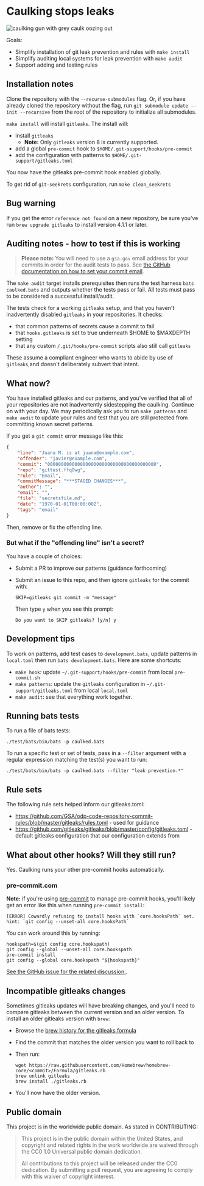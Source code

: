 # Caulking stops leaks

![caulking gun with grey caulk oozing out](https://upload.wikimedia.org/wikipedia/commons/thumb/3/37/Caulking.jpg/757px-Caulking.jpg)

Goals:

* Simplify installation of git leak prevention and rules with `make install`
* Simplify auditing local systems for leak prevention with `make audit`
* Support adding and testing rules

## Installation notes

Clone the repository with the `--recurse-submodules` flag. Or, if you have already cloned the repository without the flag, run `git submodule update --init --recursive` from the root of the repository to initialize all submodules.

`make install` will install `gitleaks`. The install will:

* install `gitleaks`
  * **Note:** Only `gitleaks` version 8 is currently supported.
* add a global `pre-commit` hook to `$HOME/.git-support/hooks/pre-commit`
* add the configuration with patterns to `$HOME/.git-support/gitleaks.toml`

You now have the gitleaks pre-commit hook enabled globally.

To get rid of `git-seekrets` configuration, run `make clean_seekrets`

## Bug warning

If you get the error `reference not found` on a new repository, be sure you've run `brew upgrade gitleaks` to install version 4.1.1 or later.

## Auditing notes - how to test if this is working

> **Please note:** You will need to use a `gsa.gov` email address for your commits in order for the audit tests to pass. See [the GitHub documentation on how to set your commit email](https://docs.github.com/en/account-and-profile/setting-up-and-managing-your-github-user-account/managing-email-preferences/setting-your-commit-email-address#setting-your-commit-email-address-in-git).

The `make audit` target installs prerequisites then runs the test harness `bats caulked.bats` and outputs whether the tests pass or fail. All tests must pass to be considered a successful install/audit.

The tests check for a working `gitleaks` setup, and that you haven't inadvertently disabled `gitleaks` in your repositories. It checks:

* that common patterns of secrets cause a commit to fail
* that `hooks.gitleaks` is set to true underneath $HOME to $MAXDEPTH setting
* that any custom `/.git/hooks/pre-commit` scripts also still call `gitleaks`

These assume a compliant engineer who wants to abide by use of `gitleaks`,and  doesn't deliberately subvert that intent.

## What now?

You have installed gitleaks and our patterns, and you've verified that all of your repositories are not inadvertently sidestepping the caulking. Continue on with your day. We may periodically ask you to run `make patterns` and `make audit` to update your rules and test that you are still protected from committing known secret patterns.

If you get a `git commit` error message like this:

```json
{
    "line": "Juana M. is at juana@example.com",
    "offender": "javier@example.com",
    "commit": "0000000000000000000000000000000000000000",
    "repo": "gittest.ffqOwg",
    "rule": "Email",
    "commitMessage": "***STAGED CHANGES***",
    "author": "",
    "email": "",
    "file": "secretsfile.md",
    "date": "1970-01-01T00:00:00Z",
    "tags": "email"
}
```

Then, remove or fix the offending line.

### But what if the "offending line" isn't a secret?

You have a couple of choices:

* Submit a PR to improve our patterns (guidance forthcoming)
* Submit an issue to this repo, and then ignore `gitleaks` for the commit with:

    ```shell
    SKIP=gitleaks git commit -m "message"
    ```

    Then type `y` when you see this prompt:

    ```shell
    Do you want to SKIP gitleaks? [y/n] y
    ```

## Development tips

To work on patterns, add test cases to `development.bats`, update patterns in `local.toml` then
run `bats development.bats`.  Here are some shortcuts:

* `make hook`: update `~/.git-support/hooks/pre-commit` from local `pre-commit.sh`
* `make patterns`: update the `gitleaks` configuration in `~/.git-support/gitleaks.toml` from local `local.toml`
* `make audit`: see that everything work together.

## Running bats tests

To run a file of bats tests:

```shell
./test/bats/bin/bats -p caulked.bats
```

To run a specific test or set of tests, pass in a `--filter` argument with a regular expression matching the test(s) you want to run:

```shell
./test/bats/bin/bats -p caulked.bats --filter "leak prevention.*"
```

## Rule sets

The following rule sets helped inform our gitleaks.toml:

* <https://github.com/GSA/odp-code-repository-commit-rules/blob/master/gitleaks/rules.toml> - used for guidance
* <https://github.com/gitleaks/gitleaks/blob/master/config/gitleaks.toml> - default gitleaks configuration that our configuration extends from

## What about other hooks? Will they still run?

Yes. Caulking runs your other pre-commit hooks automatically.

### pre-commit.com

**Note:** if you're using [pre-commit](https://pre-commit.com/) to manage pre-commit hooks, you'll likely get an error like this when running `pre-commit install`:

```shell
[ERROR] Cowardly refusing to install hooks with `core.hooksPath` set.
hint: `git config --unset-all core.hooksPath`
```

You can work around this by running:

```shell
hookspath=$(git config core.hookspath)
git config --global --unset-all core.hookspath
pre-commit install
git config --global core.hookspath "${hookspath}"
```

[See the GitHub issue for the related discussion.](https://github.com/pre-commit/pre-commit/issues/1198).

## Incompatible gitleaks changes

Sometimes gitleaks updates will have breaking changes, and you'll need to compare gitleaks
between the current version and an older version. To install an older gitleaks version with `brew`:

* Browse the [brew history for the gitleaks formula](https://github.com/Homebrew/homebrew-core/commits/master/Formula/gitleaks.rb)
* Find the commit that matches the older version you want to roll back to
* Then run:

    ```shell
    wget https://raw.githubusercontent.com/Homebrew/homebrew-core/<commit>/Formula/gitleaks.rb
    brew unlink gitleaks
    brew install ./gitleaks.rb
    ```

* You'll now have the older version.

## Public domain

This project is in the worldwide public domain. As stated in CONTRIBUTING:

> This project is in the public domain within the United States, and copyright and related rights in the work worldwide are waived through the CC0 1.0 Universal public domain dedication.
>
> All contributions to this project will be released under the CC0 dedication. By submitting a pull request, you are agreeing to comply with this waiver of copyright interest.
